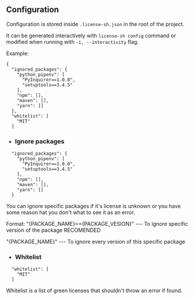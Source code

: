 ## Configuration

Configuration is stored inside `.license-sh.json` in the root of the project.

It can be generated interactively with `license-sh config` command or modified when running with `-i, --interactivity` 
flag.

Example:
```
{
  "ignored_packages": {
    "python_pipenv": [ 
      "PyInquirer==1.0.0",
      "setuptools==3.4.5"
    ],
    "npm": [],
    "maven": [],
    "yarn": []
  },
  "whitelist": [
    "MIT"
  ]
```

* ### Ignore packages
```
  "ignored_packages": {
    "python_pipenv": [
      "PyInquirer==1.0.0",
      "setuptools==3.4.5"
    ],
    "npm": [],
    "maven": [],
    "yarn": []
  }
```
You can ignore specific packages if it's license is unknown or you have some reason hat you don't what to see it as an error.

Format:
"{PACKAGE_NAME}=={PACKAGE_VESION}"  --- To ignore specific version of the package RECOMENDED 

"{PACKAGE_NAME}" --- To ignore every version of this specific package


* ### Whitelist
```
  "whitelist": [
    "MIT"
  ]
```
Whitelist is a list of green licenses that shouldn't throw an error if found.